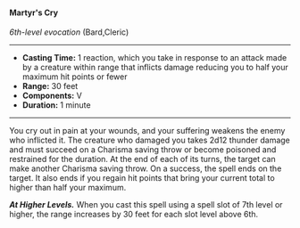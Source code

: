 #### Martyr's Cry
*6th-level evocation* (Bard,Cleric)
___
- **Casting Time:** 1 reaction, which you take in response to an attack made by a creature within range that inflicts damage reducing you to half your maximum hit points or fewer
- **Range:** 30 feet
- **Components:** V
- **Duration:** 1 minute
---
You cry out in pain at your wounds, and your
suffering weakens the enemy who inflicted it. The
creature who damaged you takes 2d12 thunder
damage and must succeed on a Charisma saving
throw or become poisoned and restrained for the
duration. At the end of each of its turns, the target
can make another Charisma saving throw. On a
success, the spell ends on the target. It also ends if
you regain hit points that bring your current total to
higher than half your maximum.

***At Higher Levels.***  When you cast this spell using
a spell slot of 7th level or higher, the range increases
by 30 feet for each slot level above 6th.
